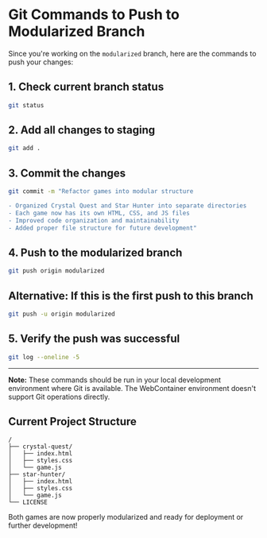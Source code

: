 # Git Commands to Push to Modularized Branch

Since you're working on the `modularized` branch, here are the commands to push your changes:

## 1. Check current branch status
```bash
git status
```

## 2. Add all changes to staging
```bash
git add .
```

## 3. Commit the changes
```bash
git commit -m "Refactor games into modular structure

- Organized Crystal Quest and Star Hunter into separate directories
- Each game now has its own HTML, CSS, and JS files
- Improved code organization and maintainability
- Added proper file structure for future development"
```

## 4. Push to the modularized branch
```bash
git push origin modularized
```

## Alternative: If this is the first push to this branch
```bash
git push -u origin modularized
```

## 5. Verify the push was successful
```bash
git log --oneline -5
```

---

**Note:** These commands should be run in your local development environment where Git is available. The WebContainer environment doesn't support Git operations directly.

## Current Project Structure
```
/
├── crystal-quest/
│   ├── index.html
│   ├── styles.css
│   └── game.js
├── star-hunter/
│   ├── index.html
│   ├── styles.css
│   └── game.js
└── LICENSE
```

Both games are now properly modularized and ready for deployment or further development!